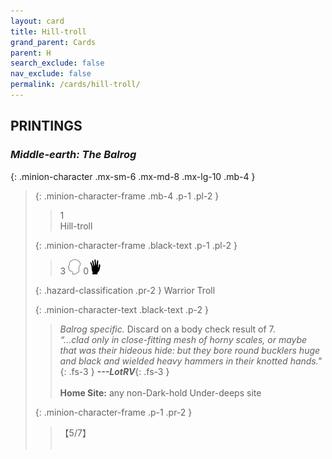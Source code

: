 ```yaml
---
layout: card
title: Hill-troll
grand_parent: Cards
parent: H
search_exclude: false
nav_exclude: false
permalink: /cards/hill-troll/
---
```


## PRINTINGS


### _Middle-earth: The Balrog_

{: .minion-character .mx-sm-6 .mx-md-8 .mx-lg-10 .mb-4 }
> {: .minion-character-frame .mb-4 .p-1 .pl-2 }
> > <div class="hazard-mp">1</div>
> > <div class="card-name">Hill-troll</div>
>
> {: .minion-character-frame .black-text .p-1 .pl-2 }
> > 3 ![](/assets/images/mind.svg) 0![](/assets/images/di.svg)
>
> {: .hazard-classification .pr-2 }
> Warrior Troll
>
> {: .minion-character-text .black-text .p-2 }
> > _Balrog specific._ Discard on a body check result of 7.   <br>_“...clad only in close-fitting mesh of horny scales, or maybe that was their hideous hide: but they bore round bucklers huge and black and wielded heavy hammers in their knotted hands."_{: .fs-3 } ***---&#65279;LotRV***{: .fs-3 }  <br><br>**Home Site:** any non-Dark-hold Under-deeps site 
>
> {: .minion-character-frame .p-1 .pr-2 }
> > <div class="card-shield">【5/7】</div>
> > <div class="card-corruption-white">&nbsp;</div>
